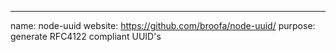 ---
name: node-uuid
website: https://github.com/broofa/node-uuid/
purpose: generate RFC4122 compliant UUID's

